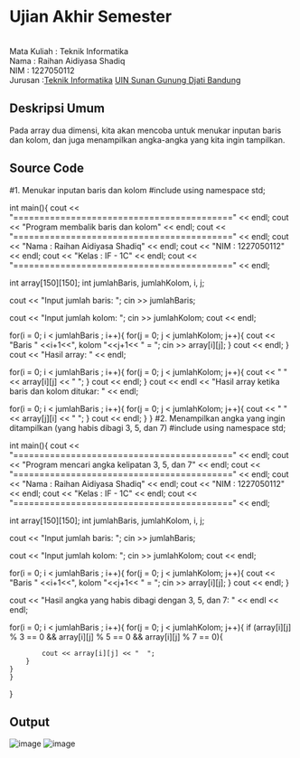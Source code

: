 # Ujian Akhir Semester 
<br>Mata Kuliah 	: Teknik Informatika
<br>Nama		      : Raihan Aidiyasa Shadiq
<br>NIM		        :	1227050112
<br>Jurusan		    :[Teknik Informatika](http://if.uinsgd.ac.id/) [UIN Sunan Gunung Djati Bandung](https://uinsgd.ac.id/) 

## Deskripsi Umum
   Pada array dua dimensi, kita akan mencoba untuk menukar inputan baris dan kolom, dan juga menampilkan angka-angka yang kita ingin tampilkan.
## Source Code
   #1. Menukar inputan baris dan kolom
   #include <iostream>
using namespace std;

int main(){
	cout << "==========================================" << endl;
	cout << "Program membalik baris dan kolom" << endl;
  cout << "==========================================" << endl;
  cout << "Nama	: Raihan Aidiyasa Shadiq" << endl;
  cout << "NIM	: 1227050112" << endl;
  cout << "Kelas	: IF - 1C" << endl;
  cout << "==========================================" << endl;
 
  int array[150][150];
  int jumlahBaris, jumlahKolom, i, j;
 
  cout << "Input jumlah baris: ";
  cin >> jumlahBaris;
 
  cout << "Input jumlah kolom: ";
  cin >> jumlahKolom;
  cout << endl;
 
  for(i = 0; i < jumlahBaris ; i++){
    for(j = 0; j < jumlahKolom; j++){
      cout << "Baris " <<i+1<<", kolom "<<j+1<< " = ";
      cin >> array[i][j];
    }
    cout << endl;
  }
  cout << "Hasil array: " << endl;
 
  for(i = 0; i < jumlahBaris ; i++){
    for(j = 0; j < jumlahKolom; j++){
      cout << "  " << array[i][j] << "  ";
    }
    cout << endl;
  }
  cout << endl << "Hasil array ketika baris dan kolom ditukar: " << endl;
 
  for(i = 0; i < jumlahBaris ; i++){
    for(j = 0; j < jumlahKolom; j++){
      cout << "  " << array[j][i] << "  ";
    }
    cout << endl;
  }
}
	#2. Menampilkan angka yang ingin ditampilkan (yang habis dibagi 3, 5, dan 7)
	#include <iostream>
using namespace std;

int main(){
	cout << "==========================================" << endl;
	cout << "Program mencari angka kelipatan 3, 5, dan 7" << endl;
  cout << "==========================================" << endl;
  cout << "Nama	: Raihan Aidiyasa Shadiq" << endl;
  cout << "NIM	: 1227050112" << endl;
  cout << "Kelas	: IF - 1C" << endl;
  cout << "==========================================" << endl;
 
  int array[150][150];
  int jumlahBaris, jumlahKolom, i, j;
 
  cout << "Input jumlah baris: ";
  cin >> jumlahBaris;
 
  cout << "Input jumlah kolom: ";
  cin >> jumlahKolom;
  cout << endl;
 
  for(i = 0; i < jumlahBaris ; i++){
    for(j = 0; j < jumlahKolom; j++){
      cout << "Baris " <<i+1<<", kolom "<<j+1<< " = ";
      cin >> array[i][j];
    }
    cout << endl;
  }
  
  cout << "Hasil angka yang habis dibagi dengan 3, 5, dan 7: " << endl << endl;
 
  for(i = 0; i < jumlahBaris ; i++){
    for(j = 0; j < jumlahKolom; j++){
    	if (array[i][j] % 3 == 0 && array[i][j] % 5 == 0 && array[i][j] % 7 == 0){
		
      		cout << array[i][j] << "  ";
      	}
    }
	}
}
## Output
   ![image](https://user-images.githubusercontent.com/119490191/209351254-fd9d69fe-3575-412e-a409-966ec2742f34.png)
   ![image](https://user-images.githubusercontent.com/119490191/209351637-b19db944-e8dc-4481-9408-3350f7fafae6.png)

